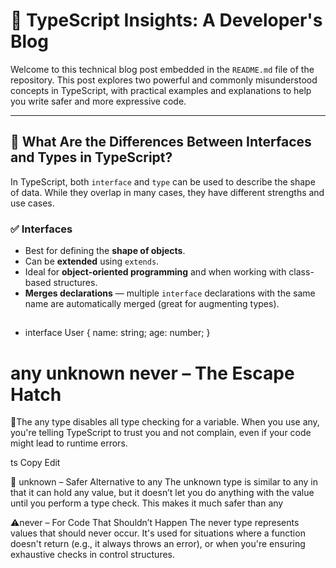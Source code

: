 # 📘 TypeScript Insights: A Developer's Blog

Welcome to this technical blog post embedded in the `README.md` file of the repository. This post explores two powerful and commonly misunderstood concepts in TypeScript, with practical examples and explanations to help you write safer and more expressive code.

---

## 🧩 What Are the Differences Between Interfaces and Types in TypeScript?

In TypeScript, both `interface` and `type` can be used to describe the shape of data. While they overlap in many cases, they have different strengths and use cases.

### ✅ Interfaces

- Best for defining the **shape of objects**.
- Can be **extended** using `extends`.
- Ideal for **object-oriented programming** and when working with class-based structures.
- **Merges declarations** — multiple `interface` declarations with the same name are automatically merged (great for augmenting types).

##
 - interface User {
  name: string;
  age: number;
}



# any unknown never – The Escape Hatch

🔹The any type disables all type checking for a variable. When you use any, you're telling TypeScript to trust you and not complain, even if your code might lead to runtime errors.

ts
Copy
Edit

🔸 unknown – Safer Alternative to any
The unknown type is similar to any in that it can hold any value, but it doesn’t let you do anything with the value until you perform a type check. This makes it much safer than any

⚠️never – For Code That Shouldn’t Happen
The never type represents values that should never occur. It's used for situations where a function doesn't return (e.g., it always throws an error), or when you're ensuring exhaustive checks in control structures.